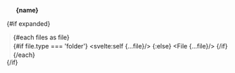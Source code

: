 <script>
    import File from './File.md';

    export let expanded = false;
    export let name;
    export let files;

    function toggle() {
        expanded = !expanded;
    }
</script>

<style>
    span {
        padding: 0 0 0 1.5em;
        background: url(tutorial/icons/folder.svg) 0 0.1em no-repeat;
        background-size: 1em 1em;
        font-weight: bold;
        cursor: pointer;
    }

    .expanded {
        background-image: url(tutorial/icons/folder-open.svg);
    }

    ul {
        padding: 0 0 0 0.5em;
        margin: 0 0 0 0.5em;
        list-style: none;
        border-left: 1px solid #eee;
    }

    li {
        padding: 0.2em 0;
    }
</style>

<span class:expanded on:click={toggle}>{name}</span>

{#if expanded}
    <ul>
        {#each files as file}
            <li>
                {#if file.type === 'folder'}
                    <svelte:self {...file}/>
                {:else}
                    <File {...file}/>
                {/if}
            </li>
        {/each}
    </ul>
{/if}
